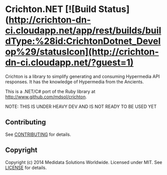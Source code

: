 # Crichton.NET [![Build Status](http://crichton-dn-ci.cloudapp.net/app/rest/builds/buildType:%28id:CrichtonDotnet_Develop%29/statusIcon](http://crichton-dn-ci.cloudapp.net/?guest=1)

Crichton is a library to simplify generating and consuming Hypermedia API responses. It has the knowledge of Hypermedia
from the Ancients.

This is a .NET/C# port of the Ruby library at http://www.github.com/mdsol/crichton.

NOTE: THIS IS UNDER HEAVY DEV AND IS NOT READY TO BE USED YET

## Contributing
See [CONTRIBUTING][] for details.

## Copyright
Copyright (c) 2014 Medidata Solutions Worldwide. Licensed under MIT. See [LICENSE][] for details.

[CONTRIBUTING]: CONTRIBUTING.md
[LICENSE]: LICENSE.md
